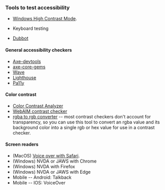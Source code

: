 ### Tools to test accessibility

* [Windows High Contrast Mode](windows_high_contrast_mode.md).

* Keyboard testing

* [Dubbot](https://princeton.dubbot.com/)

#### General accessibility checkers

* [Axe-devtools](https://chrome.google.com/webstore/detail/axe-devtools-web-accessib/lhdoppojpmngadmnindnejefpokejbdd?hl=en-US)
* [axe-core-gems](https://github.com/dequelabs/axe-core-gems)
* [Wave](https://chrome.google.com/webstore/detail/wave-evaluation-tool/jbbplnpkjmmeebjpijfedlgcdilocofh?hl=en-US)
* [Lighthouse](https://developer.chrome.com/blog/lighthouse-load-performance/)
* [Pa11y](https://www.npmjs.com/package/pa11y)

#### Color contrast

* [Color Contrast Analyzer](https://www.tpgi.com/color-contrast-checker/)
* [WebAIM contrast checker](https://webaim.org/resources/contrastchecker/)
* [rgba to rgb converter](http://marcodiiga.github.io/rgba-to-rgb-conversion) -- most contrast checkers don't account
for transparency, so you can use this tool to convert an rgba
value and its background color into a single rgb or hex value
for use in a contrast checker.

#### Screen readers

* (MacOS) [Voice over with Safari](voiceover_basic_testing.md).
* (Windows) NVDA or JAWS with Chrome
* (Windows) NVDA with Firefox
* (Windows) NVDA or JAWS with Edge
* Mobile -- Android: Talkback
* Mobile -- IOS: VoiceOver
